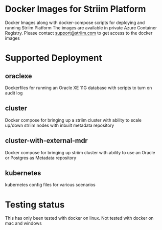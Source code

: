 Docker Images for Striim Platform
=====

Docker Images along with docker-compose scripts for deploying and running Striim Platform
The images are available in private Azure Container Registry. Please contact support@striim.com
to get access to the docker images

# Supported Deployment 
## oraclexe
Dockerfiles for running an Oracle XE 11G database with scripts to turn on audit log
## cluster
Docker compose for bringing up a striim cluster with ability to scale up/down striim nodes with inbuilt metadata repository
## cluster-with-external-mdr
Docker compose for bringing up striim cluster with ability to use an Oracle or Postgres as Metadata repository
## kubernetes
kubernetes config files for various scenarios


# Testing status
This has only been tested with docker on linux.
Not tested with docker on mac and windows

